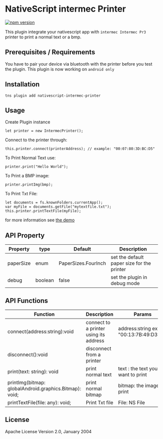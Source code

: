 # NativeScript intermec Printer

[![npm version](https://badge.fury.io/js/nativescript-sewoo-printer.svg)](https://badge.fury.io/js/nativescript-sewoo-printer)

This plugin integrate your nativescript app with  `intermec Intermec Pr3` printer to print a normal text or a bmp.

## Prerequisites / Requirements

You have to pair your device via bluetooth with the printer before you test the plugin.
This plugin is now working on `android only`

## Installation

```
tns plugin add nativescript-intermec-printer
```

## Usage 

Create Plugin instance
```
let printer = new IntermecPrinter();
```

Connect to the printer through: 
```
this.printer.connect(printerAddress); // example: "00:07:80:3D:BC:D5"
```

To Print Normal Text use:
	
```
printer.print("Hello World");
```
To Print a BMP image:

```
printer.printImg(bmp);
```

To Print Txt File: 
```
let documents = fs.knownFolders.currentApp();
var myFile = documents.getFile("mytextfile.txt");
this.printer.printTextFile(myFile);

```

for more information see [the demo](https://github.com/OPADA-Eng/nativescript-intermec-printer/tree/master/demo) 
## API Property
    
| Property | type | Default | Description |
| --- | --- | --- | --- |
| paperSize | enum | PaperSizes.FourInch | set the default paper size for the printer |
| debug | boolean | false | set the plugin in debug mode |

    
## API Functions

| Function  | Description | Params |
| --- | --- | --- |
| connect(address:string):void | connect to a printer using its address |  address:string ex: "00:13:7B:49:D3:1A" |
| disconnect():void | disconnect from a printer  |
| print(text: string): void| print normal text  | text : the text you want to print |
| printImg(bitmap: globalAndroid.graphics.Bitmap): void;| print normal bitmap  | bitmap: the image to print|
| printTextFile(file: any): void; | Print Txt file | File: NS File |

    
## License

Apache License Version 2.0, January 2004